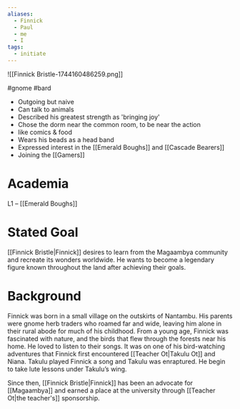 ```yaml
---
aliases:
  - Finnick
  - Paul
  - me
  - I
tags:
  - initiate
---
```

![[Finnick Bristle-1744160486259.png]]

#gnome #bard

- Outgoing but naive
- Can talk to animals
- Described his greatest strength as 'bringing joy'
- Chose the dorm near the common room, to be near the action
- like comics & food
- Wears his beads as a head band
- Expressed interest in the [[Emerald Boughs]] and [[Cascade Bearers]]
- Joining the [[Gamers]]

# Academia
L1 – [[Emerald Boughs]]

# Stated Goal
[[Finnick Bristle|Finnick]] desires to learn from the Magaambya community and recreate its wonders worldwide. He wants to become a legendary figure known throughout the land after achieving their goals.

# Background

Finnick was born in a small village on the outskirts of Nantambu. His parents were gnome herb traders who roamed far and wide, leaving him alone in their rural abode for much of his childhood. From a young age, Finnick was fascinated with nature, and the birds that flew through the forests near his home. He loved to listen to their songs. It was on one of his bird-watching adventures that Finnick first encountered [[Teacher Ot|Takulu Ot]] and Niana. Takulu played Finnick a song and Takulu was enraptured. He begin to take lute lessons under Takulu’s wing.

Since then, [[Finnick Bristle|Finnick]] has been an advocate for [[Magaambya]] and earned a place at the university through [[Teacher Ot|the teacher's]] sponsorship.
